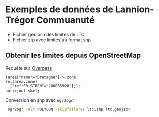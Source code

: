 # Exemples de données de Lannion-Trégor Commuanuté

- Fichier geojosn des limites de LTC
- Fichier zip avec limites au format shp

## Obtenir les limites depuis OpenStreetMap

Requête sur [Overpass](https://overpass-turbo.eu/)

```
(area["name"="Bretagne"]->.zone;
rel(area.zone)
  ["ref:FR:SIREN"="200065928"];);
out;>;out skel;
```

Conversion en shp avec `ogr2ogr`:

```bash
 ogr2ogr -nlt POLYGON -skipfailures ltc.shp ltc.geojson
```
